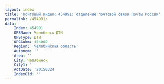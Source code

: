 ```yaml
---
layout: index
title: 'Почтовый индекс 454991: отделение почтовой связи Почты России'
permalink: /454991/
data:
    Index: 454991
    OPSName: Челябинск-ДТИ
    OPSType: ДТИ
    OPSSubm: 454000
    Region: 'Челябинская область'
    Autonom: ''
    Area: ''
    City: Челябинск
    City1: ''
    ActDate: '20150324'
    IndexOld: ''
---
```

